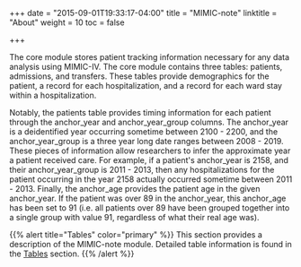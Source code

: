 +++
date = "2015-09-01T19:33:17-04:00"
title = "MIMIC-note"
linktitle = "About"
weight = 10
toc = false

+++

The core module stores patient tracking information necessary for any data analysis using MIMIC-IV. The core module contains three tables: patients, admissions, and transfers. These tables provide demographics for the patient, a record for each hospitalization, and a record for each ward stay within a hospitalization.

Notably, the patients table provides timing information for each patient through the anchor_year and anchor_year_group columns. The anchor_year is a deidentified year occurring sometime between 2100 - 2200, and the anchor_year_group is a three year long date ranges between 2008 - 2019. These pieces of information allow researchers to infer the approximate year a patient received care. For example, if a patient's anchor_year is 2158, and their anchor_year_group is 2011 - 2013, then any hospitalizations for the patient occurring in the year 2158 actually occurred sometime between 2011 - 2013. Finally, the anchor_age provides the patient age in the given anchor_year. If the patient was over 89 in the anchor_year, this anchor_age has been set to 91 (i.e. all patients over 89 have been grouped together into a single group with value 91, regardless of what their real age was).

{{% alert title="Tables" color="primary" %}}
This section provides a description of the MIMIC-note module. Detailed table information is found in the [Tables](/iv/datasets/note) section. 
{{% /alert %}}